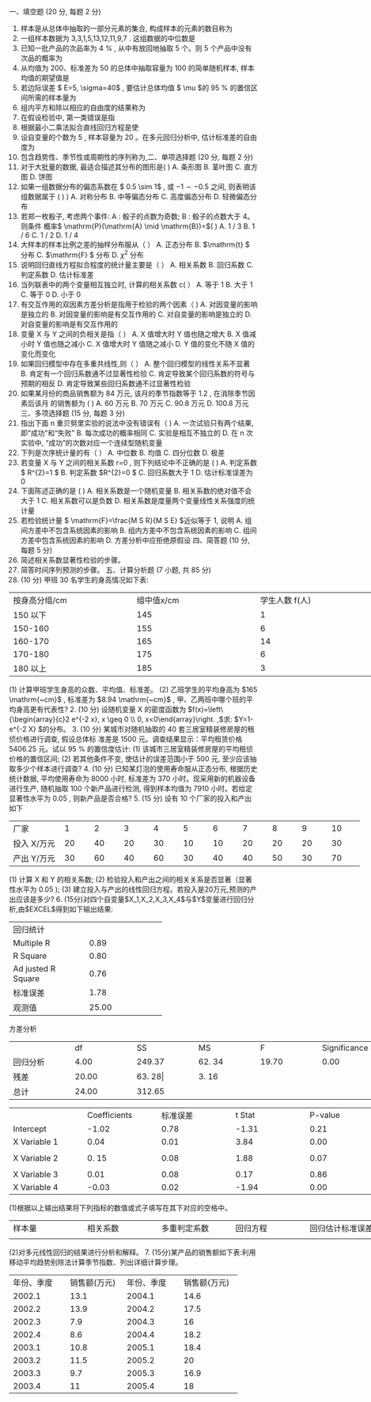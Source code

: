 一、填空题 (20 分, 每题 2 分)
 1. 样本是从总体中抽取的一部分元素的集合, 构成样本的元素的数目称为<u>              </u>
 2. 一组样本数据为  3,3,1,5,13,12,11,9,7 . 这组数据的中位数是<u>              </u>
 3. 已知一批产品的次品率为  4 % , 从中有放回地抽取 5 个。则 5 个产品中没有次品的概率为<u>              </u>
 4. 从均值为 200、标准差为 50 的总体中抽取容量为 100 的简单随机样本, 样本均值的期望值是<u>              </u>
 5. 若边际误差 $ E=5, \sigma=40$ , 要估计总体均值 $ \mu  $的  95 %  的置信区间所需的样本量为<u>              </u>
 6. 组内平方和除以相应的自由度的结果称为<u>              </u>
 7. 在假设检验中, 第一类错误是指<u>              </u>
 8. 根据最小二乘法拟合直线回归方程是使<u>              </u>
 9. 设自变量的个数为 5 , 样本容量为 20 。在多元回归分析中, 估计标准差的自由度为<u>              </u>
 10. 包含趋势性、季节性或周期性的序列称为<u>              </u>
 二、单项选择题 (20 分, 每题 2 分)
 1. 对于大批量的数据, 最适合描述其分布的图形是(     )
 A. 条形图
 B. 茎叶图
 C. 直方图
 D. 饼图
 2. 如果一组数据分布的偏态系数在 $ 0.5 \sim 1$ , 或  $-1 \sim-0.5$  之间, 则表明该组数据属于  (  )  ) 
 A. 对称分布
 B. 中等偏态分布
 C. 高度偏态分布
 D. 轻微偏态分布
 3. 若郑一枚骰子, 考虑两个事件:  A  : 骰子的点数为奇数;  B  : 骰子的点数大于 4。则条件 概率$  \mathrm{P}(\mathrm{A} \mid \mathrm{B})=$(   ) 
 A.  1 / 3 
 B.  1 / 6 
 C.  1 / 2 
 D.  1 / 4 
 4. 大样本的样本比例之差的抽样分布服从（     ）
 A. 正态分布
 B.  $\mathrm{t} $ 分布
 C.  $\mathrm{F} $ 分布
 D. $\chi^{2}$  分布
 5. 说明回归直线方程拟合程度的统计量主要是（        ）
 A. 相关系数
 B. 回归系数
 C. 判定系数
 D. 估计标准差
 6. 当列联表中的两个变量相互独立时, 计算的相关系数  c(        ）
 A. 等于 1
 B. 大于 1
 C. 等于 0
 D. 小于 0
 7. 有交互作用的双因素方差分析是指用于检验的两个因素（        )
 A. 对因变量的影响是独立的
 B. 对因变量的影响是有交互作用的
 C. 对自变量的影响是独立的
 D. 对自变量的影响是有交互作用的
 8. 变量  X  与  Y  之间的负相关是指（       ）
 A.  X  值增大时  Y  值也随之增大
 B.  X  值减小时  Y  值也随之减小
 C.  X  值增大时  Y  值随之减小
 D.  Y  值的变化不随  X  值的变化而变化
 9. 如果回归模型中存在多重共线性,则（      ）
 A. 整个回归模型的线性关系不显著
 B. 肯定有一个回归系数通不过显著性检验
 C. 肯定导致某个回归系数的符号与预期的相反
 D. 肯定导致某些回归系数通不过显著性检验
 10. 如果某月份的商品销售额为 84 万元, 该月的季节指数等于  1.2 , 在消除季节因素后该月 的销售额为 ( )
 A. 60 万元
 B. 70 万元
 C.  90.8  万元
 D.  100.8  万元
 三、多项选择题 (15 分, 每题 3 分)
 1. 指出下面  n  重贝努里实验的说法中没有错误有（      ) 
 A. 一次试验只有两个结果, 即“成功”和“失败”
 B. 每次成功的概率相同
 C. 实验是相互不独立的
 D. 在 n  次实验中, “成功”的次数对应一个连续型随机变量
 2. 下列是次序统计量的有（     ）
 A. 中位数
 B. 均值
 C. 四分位数
 D. 极差
 3. 若变量  X  与  Y  之间的相关系数  r=0 , 则下列结论中不正确的是 ( )
 A. 判定系数 $ R^{2}=1 $
 B. 判定系数  $R^{2}=0 $
 C. 回归系数大于 1
 D. 估计标准误差为 0
 4. 下面陈述正确的是 (        )
 A. 相关系数是一个随机变量
 B. 相关系数的绝对值不会大于 1
 C. 相关系数可以是负数
 D. 相关系数是度量两个变量线性关系强度的统计量
 5. 若检验统计量 $ \mathrm{F}=\frac{M S R}{M S E}  $近似等于 1, 说明
 A. 组间方差中不包含系统因素的影响
 B. 组内方差中不包含系统因素的影响
 C. 组间方差中包含系统因素的影响
 D. 方差分析中应拒绝原假设
 四、简答题 (10 分, 每题 5 分)
 1. 简述相关系数显著性检验的步骤。
 2. 简答时间序列预测的步骤。
 五、计算分析题 (7 小题, 共 85 分)
 1. (10 分) 甲班 30 名学生的身高情况如下表:
 <table data-lake-id="rQIhQ" id="rQIhQ" width-mode="contain" class="lake-table" style="width: 750px"><colgroup><col width="250"><col width="250"><col width="250"></colgroup><tbody><tr data-lake-id="uac0f9960" id="uac0f9960"><td data-lake-id="ud65316a3" id="ud65316a3">按身高分组/cm 
 </td><td data-lake-id="u8f63e994" id="u8f63e994">组中值x/cm
 </td><td data-lake-id="u656ebe27" id="u656ebe27"> 学生人数  f(人)
 </td></tr><tr data-lake-id="u9425e982" id="u9425e982"><td data-lake-id="uce8a0ce0" id="uce8a0ce0">150 以下
 </td><td data-lake-id="u9355b5b2" id="u9355b5b2">145
 </td><td data-lake-id="u90cff0bb" id="u90cff0bb">1
 </td></tr><tr data-lake-id="u9382f34b" id="u9382f34b"><td data-lake-id="udd697966" id="udd697966"> 150-160  
 </td><td data-lake-id="ucb3f3c23" id="ucb3f3c23">155
 </td><td data-lake-id="u7820eaf5" id="u7820eaf5">6
 </td></tr><tr data-lake-id="ubea5f0bc" id="ubea5f0bc"><td data-lake-id="u44749789" id="u44749789"> 160-170  
 </td><td data-lake-id="u19f96f8e" id="u19f96f8e">165
 </td><td data-lake-id="u33a8641e" id="u33a8641e">14
 </td></tr><tr data-lake-id="u158a4f58" id="u158a4f58"><td data-lake-id="u88a5a0ed" id="u88a5a0ed">170-180
 </td><td data-lake-id="u30d40a89" id="u30d40a89">175
 </td><td data-lake-id="u2c345314" id="u2c345314">6
 </td></tr><tr data-lake-id="ue36df97b" id="ue36df97b"><td data-lake-id="u785a5338" id="u785a5338">180 以上
 </td><td data-lake-id="u216b1ea7" id="u216b1ea7">185
 </td><td data-lake-id="udbd8accc" id="udbd8accc">3
 </td></tr></tbody></table>(1) 计算甲班学生身高的众数、平均值、标准差。
 (2) 乙班学生的平均身高为  $165 \mathrm{~cm}$ , 标准差为  $8.94 \mathrm{~cm}$ , 甲、乙两班中哪个班的平均身高更有代表性?
 2. (10 分) 设随机变量  X  的密度函数为  $f(x)=\left\{\begin{array}{c}2 e^{-2 x}, x \geq 0 \\ 0, x<0\end{array}\right. ,$求:  $Y=1-e^{-2 X}  $的分布。
 3. (10 分) 某城市对随机抽取的 40 套三居室精装修房屋的租侦价格进行调查, 假设总体标 准差是 1500 元。调查结果显示：平均租赁价格  5406.25  元。试以  95 %  的置信度估计:
 (1) 该城市三居室精装修房屋的平均租侦价格的置信区间;
 (2) 若其他条件不变, 使估计的误差范围小于 500 元, 至少应该抽取多少个样本进行调查?
 4. (10 分) 已知某灯泡的使用寿命服从正态分布, 根据历史统计数据, 平均使用寿命为 8000 小时, 标准差为 370 小时。现采用新的机器设备进行生产, 随机抽取 100 个新产品进行检测, 得到样本均值为 7910 小时。若给定显著性水平为  0.05 , 则新产品是否合格?
 5. (15 分) 设有 10 个厂家的投入和产出如下
 <table data-lake-id="nAbzd" id="nAbzd" width-mode="contain" class="lake-table" style="width: 709px"><colgroup><col width="104"><col width="60"><col width="60"><col width="60"><col width="60"><col width="60"><col width="60"><col width="60"><col width="60"><col width="60"><col width="65"></colgroup><tbody><tr data-lake-id="ub0c2ce88" id="ub0c2ce88"><td data-lake-id="u647a0462" id="u647a0462">厂家
 </td><td data-lake-id="u6508b537" id="u6508b537">1
 </td><td data-lake-id="u8d072145" id="u8d072145">2
 </td><td data-lake-id="ude35ac8f" id="ude35ac8f">3
 </td><td data-lake-id="u841fe32e" id="u841fe32e">4
 </td><td data-lake-id="ub3bc12b4" id="ub3bc12b4">5
 </td><td data-lake-id="u7dae4cb9" id="u7dae4cb9">6
 </td><td data-lake-id="ua88b1203" id="ua88b1203">7
 </td><td data-lake-id="uf4a451d6" id="uf4a451d6">8
 </td><td data-lake-id="uefd3452d" id="uefd3452d">9
 </td><td data-lake-id="u883da8c1" id="u883da8c1">10
 </td></tr><tr data-lake-id="u7c6292b6" id="u7c6292b6"><td data-lake-id="u4bda102c" id="u4bda102c">投入 X/万元 
 </td><td data-lake-id="u2a63cc91" id="u2a63cc91">20
 </td><td data-lake-id="u1d62c712" id="u1d62c712">40
 </td><td data-lake-id="u928997e1" id="u928997e1">20
 </td><td data-lake-id="u1918a6e3" id="u1918a6e3">30
 </td><td data-lake-id="ub48d5cd2" id="ub48d5cd2">10
 </td><td data-lake-id="u53c6167b" id="u53c6167b">10
 </td><td data-lake-id="u947a290b" id="u947a290b">20
 </td><td data-lake-id="ub3e52676" id="ub3e52676">20
 </td><td data-lake-id="u13d98ae7" id="u13d98ae7">20
 </td><td data-lake-id="u2cde9f41" id="u2cde9f41">30
 </td></tr><tr data-lake-id="u23e611a9" id="u23e611a9"><td data-lake-id="ue8e63b48" id="ue8e63b48">产出 Y/万元
 </td><td data-lake-id="u96ea041b" id="u96ea041b">30
 </td><td data-lake-id="u5b70b09d" id="u5b70b09d">60
 </td><td data-lake-id="ub54fbdeb" id="ub54fbdeb">40
 </td><td data-lake-id="u5643851f" id="u5643851f">60
 </td><td data-lake-id="uf891a3d2" id="uf891a3d2">30
 </td><td data-lake-id="u3b7767d5" id="u3b7767d5">40
 </td><td data-lake-id="u574f630c" id="u574f630c">40
 </td><td data-lake-id="ud68de53c" id="ud68de53c">50
 </td><td data-lake-id="u93583221" id="u93583221">30
 </td><td data-lake-id="u7db7df85" id="u7db7df85">70
 </td></tr></tbody></table>(1) 计算  X  和  Y  的相关系数;
 (2) 检验投入和产出之间的相关关系是否显著（显著性水平为  0.05  );
 (3) 建立投入与产出的线性回归方程。若投入是20万元,预测的产出应该是多少?
 6. (15分)对四个自变量$X_1,X_2,X_3,X_4$与$Y$变量进行回归分析,由$EXCEL$得到如下输出结果:
 <table data-lake-id="L9SwK" id="L9SwK" width-mode="contain" class="lake-table" style="width: 309px"><colgroup><col width="154"><col width="155"></colgroup><tbody><tr data-lake-id="ubbf7ba4a" id="ubbf7ba4a"><td data-lake-id="u1e2f6a5b" id="u1e2f6a5b" colSpan="2">回归统计
 </td></tr><tr data-lake-id="ucef7f0b8" id="ucef7f0b8"><td data-lake-id="u1aa3d1cd" id="u1aa3d1cd">Multiple R
 </td><td data-lake-id="u08c860f1" id="u08c860f1"> 0.89
 </td></tr><tr data-lake-id="uf932910c" id="uf932910c"><td data-lake-id="u925e7f96" id="u925e7f96"> R Square
 </td><td data-lake-id="u71300b36" id="u71300b36"> 0.80
 </td></tr><tr data-lake-id="u6145a93e" id="u6145a93e"><td data-lake-id="u93f6dfc3" id="u93f6dfc3"> Ad justed R Square
 </td><td data-lake-id="u44666294" id="u44666294"> 0.76
 </td></tr><tr data-lake-id="u460581fd" id="u460581fd"><td data-lake-id="u938f1884" id="u938f1884">标准误差
 </td><td data-lake-id="u5b7ec778" id="u5b7ec778">1.78
 </td></tr><tr data-lake-id="u8acfbd13" id="u8acfbd13"><td data-lake-id="u15b86daf" id="u15b86daf">观测值
 </td><td data-lake-id="u5f83f274" id="u5f83f274"> 25.00
 </td></tr></tbody></table>方差分析
 <table data-lake-id="AWUaK" id="AWUaK" width-mode="contain" class="lake-table" style="width: 750px"><colgroup><col width="125"><col width="125"><col width="125"><col width="125"><col width="125"><col width="125"></colgroup><tbody><tr data-lake-id="ua0996f84" id="ua0996f84"><td data-lake-id="uab608e56" id="uab608e56">

 </td><td data-lake-id="u0cb8a345" id="u0cb8a345"> df
 </td><td data-lake-id="u4b2e2781" id="u4b2e2781"> SS
 </td><td data-lake-id="u8ffda61c" id="u8ffda61c">MS
 </td><td data-lake-id="u48a32545" id="u48a32545"> F
 </td><td data-lake-id="uf5cc18d6" id="uf5cc18d6"> Significance F
 </td></tr><tr data-lake-id="ue346a887" id="ue346a887"><td data-lake-id="ucabcb6ca" id="ucabcb6ca">回归分析
 </td><td data-lake-id="ue3b13181" id="ue3b13181"> 4.00
 </td><td data-lake-id="u7be16efe" id="u7be16efe"> 249.37
 </td><td data-lake-id="uc63092a3" id="uc63092a3"> 62. 34
 </td><td data-lake-id="ud10c7e06" id="ud10c7e06"> 19.70
 </td><td data-lake-id="u7645023c" id="u7645023c"> 0.00
 </td></tr><tr data-lake-id="udd871e48" id="udd871e48"><td data-lake-id="ud0d26d3c" id="ud0d26d3c">残差
 </td><td data-lake-id="u6cb93a9c" id="u6cb93a9c"> 20.00
 </td><td data-lake-id="u037b9d31" id="u037b9d31"> 63. 28|
 </td><td data-lake-id="u17c10974" id="u17c10974"> 3. 16
 </td><td data-lake-id="u6b0d3f5d" id="u6b0d3f5d">

 </td><td data-lake-id="ua0d98905" id="ua0d98905">

 </td></tr><tr data-lake-id="ub02cdce5" id="ub02cdce5"><td data-lake-id="ud9d6532f" id="ud9d6532f">总计
 </td><td data-lake-id="ufae82145" id="ufae82145"> 24.00
 </td><td data-lake-id="u8edd9262" id="u8edd9262"> 312.65
 </td><td data-lake-id="u4ae01c86" id="u4ae01c86">

 </td><td data-lake-id="u9b7128f8" id="u9b7128f8">

 </td><td data-lake-id="ud80538ad" id="ud80538ad">

 </td></tr></tbody></table><table data-lake-id="AGmHC" id="AGmHC" width-mode="contain" class="lake-table" style="width: 750px"><colgroup><col width="150"><col width="150"><col width="150"><col width="150"><col width="150"></colgroup><tbody><tr data-lake-id="u17d6bf47" id="u17d6bf47"><td data-lake-id="u76d7aee9" id="u76d7aee9">

 </td><td data-lake-id="u3ccd9419" id="u3ccd9419"> Coefficients
 </td><td data-lake-id="u3c289c01" id="u3c289c01">标准误差
 </td><td data-lake-id="ue5ba64da" id="ue5ba64da"> t Stat
 </td><td data-lake-id="u11e3bc8f" id="u11e3bc8f"> P-value
 </td></tr><tr data-lake-id="u168112d0" id="u168112d0"><td data-lake-id="u55251b34" id="u55251b34"> Intercept
 </td><td data-lake-id="u9db4b236" id="u9db4b236"> -1.02
 </td><td data-lake-id="ua8bfbb88" id="ua8bfbb88"> 0.78
 </td><td data-lake-id="uef117b3e" id="uef117b3e"> -1.31
 </td><td data-lake-id="u92cec8bb" id="u92cec8bb"> 0.21
 </td></tr><tr data-lake-id="u43036e0e" id="u43036e0e"><td data-lake-id="uc1b3b4bc" id="uc1b3b4bc"> X Variable 1
 </td><td data-lake-id="ua63dbe69" id="ua63dbe69"> 0.04
 </td><td data-lake-id="u2d31aab1" id="u2d31aab1">0.01
 </td><td data-lake-id="u4f8610c2" id="u4f8610c2"> 3.84
 </td><td data-lake-id="u9d91ab63" id="u9d91ab63"> 0.00
 </td></tr><tr data-lake-id="u12940c8c" id="u12940c8c" style="height: 40px"><td data-lake-id="u4252696d" id="u4252696d"> X Variable 2
 </td><td data-lake-id="ud46c6894" id="ud46c6894"> 0. 15
 </td><td data-lake-id="u77158e03" id="u77158e03"> 0.08
 </td><td data-lake-id="ufc4dae0a" id="ufc4dae0a">1.88
 </td><td data-lake-id="u861d0919" id="u861d0919"> 0.07
 </td></tr><tr data-lake-id="u961fee16" id="u961fee16"><td data-lake-id="ufac2cd79" id="ufac2cd79"> X Variable 3
 </td><td data-lake-id="uf3c61f01" id="uf3c61f01"> 0.01
 </td><td data-lake-id="u1fbd174f" id="u1fbd174f"> 0.08
 </td><td data-lake-id="ue61a81ec" id="ue61a81ec"> 0.17
 </td><td data-lake-id="u0fd78165" id="u0fd78165"> 0.86
 </td></tr><tr data-lake-id="ud45ebe72" id="ud45ebe72"><td data-lake-id="u698f42cb" id="u698f42cb"> X Variable 4
 </td><td data-lake-id="u52bf7b93" id="u52bf7b93"> -0.03
 </td><td data-lake-id="u87f83168" id="u87f83168"> 0.02
 </td><td data-lake-id="u5eb0245d" id="u5eb0245d">-1.94
 </td><td data-lake-id="uacc68edd" id="uacc68edd"> 0.00
 </td></tr></tbody></table>(1)根据以上输出结果将下列指标的数值或式子填写在其下对应的空格中。
 <table data-lake-id="i5ZL7" id="i5ZL7" width-mode="contain" class="lake-table" style="width: 750px"><colgroup><col width="150"><col width="150"><col width="150"><col width="150"><col width="150"></colgroup><tbody><tr data-lake-id="u0340dd28" id="u0340dd28"><td data-lake-id="uebb2ad45" id="uebb2ad45">样本量
 </td><td data-lake-id="u3510a5d7" id="u3510a5d7">相关系数
 </td><td data-lake-id="u4ca1acff" id="u4ca1acff">多重判定系数
 </td><td data-lake-id="uc156c7ef" id="uc156c7ef">回归方程
 </td><td data-lake-id="u8bb3ce9b" id="u8bb3ce9b">回归估计标准误差
 </td></tr><tr data-lake-id="u31b3f7f8" id="u31b3f7f8"><td data-lake-id="u180ac142" id="u180ac142">

 </td><td data-lake-id="ufc2bd351" id="ufc2bd351">

 </td><td data-lake-id="ub57c02ab" id="ub57c02ab">

 </td><td data-lake-id="u162dc8fe" id="u162dc8fe">

 </td><td data-lake-id="u8a792822" id="u8a792822">

 </td></tr></tbody></table>(2)对多元线性回归的结果进行分析和解释。
 7. (15分)某产品的销售额如下表:利用移动平均趋势别除法计算季节指数、列出详细计算步理。
 <table data-lake-id="i9S6u" id="i9S6u" width-mode="contain" class="lake-table" style="width: 462px"><colgroup><col width="115"><col width="115"><col width="115"><col width="117"></colgroup><tbody><tr data-lake-id="ueeea4b4f" id="ueeea4b4f"><td data-lake-id="ua56df046" id="ua56df046">年份、季度
 </td><td data-lake-id="u5e862b36" id="u5e862b36">销售额(万元)
 </td><td data-lake-id="u03a2c873" id="u03a2c873">年份、季度
 </td><td data-lake-id="uffb5c021" id="uffb5c021">销售额(万元)
 </td></tr><tr data-lake-id="u2c83c684" id="u2c83c684"><td data-lake-id="u352dd79c" id="u352dd79c">2002.1
 </td><td data-lake-id="ud5b21442" id="ud5b21442">13.1
 </td><td data-lake-id="u40e10184" id="u40e10184">2004.1
 </td><td data-lake-id="u5c163145" id="u5c163145">14.6
 </td></tr><tr data-lake-id="u2e2c5186" id="u2e2c5186"><td data-lake-id="u76a01d3a" id="u76a01d3a">2002.2
 </td><td data-lake-id="u46620663" id="u46620663">13.9
 </td><td data-lake-id="uc94feab9" id="uc94feab9">2004.2
 </td><td data-lake-id="u74799005" id="u74799005">17.5
 </td></tr><tr data-lake-id="ub56a9109" id="ub56a9109"><td data-lake-id="ucdfa47e6" id="ucdfa47e6">2002.3
 </td><td data-lake-id="ua89dab88" id="ua89dab88">7.9
 </td><td data-lake-id="u53f505a5" id="u53f505a5">2004.3
 </td><td data-lake-id="u6f2e26c8" id="u6f2e26c8">16
 </td></tr><tr data-lake-id="ud5d7885f" id="ud5d7885f"><td data-lake-id="ucbf874fb" id="ucbf874fb">2002.4
 </td><td data-lake-id="uf03a3a70" id="uf03a3a70">8.6
 </td><td data-lake-id="u14c6f088" id="u14c6f088">2004.4
 </td><td data-lake-id="u39cc5ac2" id="u39cc5ac2">18.2
 </td></tr><tr data-lake-id="ud2139c6a" id="ud2139c6a"><td data-lake-id="ueeab995f" id="ueeab995f">2003.1
 </td><td data-lake-id="u0f9494f2" id="u0f9494f2">10.8
 </td><td data-lake-id="ua2d4b31b" id="ua2d4b31b">2005.1
 </td><td data-lake-id="uc424a853" id="uc424a853">18.4
 </td></tr><tr data-lake-id="u79155a25" id="u79155a25"><td data-lake-id="u79828b1e" id="u79828b1e">2003.2
 </td><td data-lake-id="u995ed57e" id="u995ed57e">11.5
 </td><td data-lake-id="ua03fbb6e" id="ua03fbb6e">2005.2
 </td><td data-lake-id="ue2f6e682" id="ue2f6e682">20
 </td></tr><tr data-lake-id="u40e6bae4" id="u40e6bae4"><td data-lake-id="u7edd43e6" id="u7edd43e6">2003.3
 </td><td data-lake-id="u84bb6e86" id="u84bb6e86">9.7
 </td><td data-lake-id="uaba91079" id="uaba91079">2005.3
 </td><td data-lake-id="ufa3d93b1" id="ufa3d93b1">16.9
 </td></tr><tr data-lake-id="ud505f635" id="ud505f635"><td data-lake-id="u719bdd11" id="u719bdd11">2003.4
 </td><td data-lake-id="uc90adc48" id="uc90adc48">11
 </td><td data-lake-id="u867ed970" id="u867ed970">2005.4
 </td><td data-lake-id="u273a2007" id="u273a2007">18
 </td></tr></tbody></table>​

 